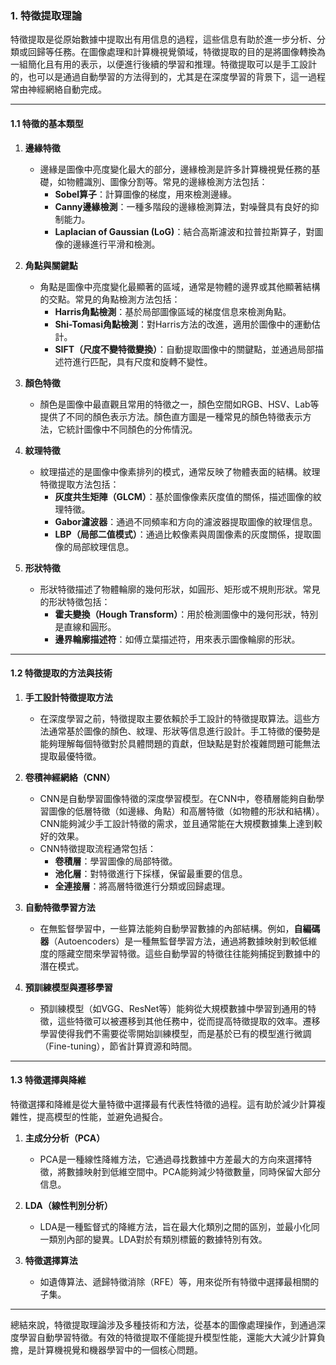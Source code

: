 ### 1. **特徵提取理論**

特徵提取是從原始數據中提取出有用信息的過程，這些信息有助於進一步分析、分類或回歸等任務。在圖像處理和計算機視覺領域，特徵提取的目的是將圖像轉換為一組簡化且有用的表示，以便進行後續的學習和推理。特徵提取可以是手工設計的，也可以是通過自動學習的方法得到的，尤其是在深度學習的背景下，這一過程常由神經網絡自動完成。

---

#### 1.1 **特徵的基本類型**

1. **邊緣特徵**
   - 邊緣是圖像中亮度變化最大的部分，邊緣檢測是許多計算機視覺任務的基礎，如物體識別、圖像分割等。常見的邊緣檢測方法包括：
     - **Sobel算子**：計算圖像的梯度，用來檢測邊緣。
     - **Canny邊緣檢測**：一種多階段的邊緣檢測算法，對噪聲具有良好的抑制能力。
     - **Laplacian of Gaussian (LoG)**：結合高斯濾波和拉普拉斯算子，對圖像的邊緣進行平滑和檢測。

2. **角點與關鍵點**
   - 角點是圖像中亮度變化最顯著的區域，通常是物體的邊界或其他顯著結構的交點。常見的角點檢測方法包括：
     - **Harris角點檢測**：基於局部圖像區域的梯度信息來檢測角點。
     - **Shi-Tomasi角點檢測**：對Harris方法的改進，適用於圖像中的運動估計。
     - **SIFT（尺度不變特徵變換）**：自動提取圖像中的關鍵點，並通過局部描述符進行匹配，具有尺度和旋轉不變性。

3. **顏色特徵**
   - 顏色是圖像中最直觀且常用的特徵之一，顏色空間如RGB、HSV、Lab等提供了不同的顏色表示方法。顏色直方圖是一種常見的顏色特徵表示方法，它統計圖像中不同顏色的分佈情況。

4. **紋理特徵**
   - 紋理描述的是圖像中像素排列的模式，通常反映了物體表面的結構。紋理特徵提取方法包括：
     - **灰度共生矩陣（GLCM）**：基於圖像像素灰度值的關係，描述圖像的紋理特徵。
     - **Gabor濾波器**：通過不同頻率和方向的濾波器提取圖像的紋理信息。
     - **LBP（局部二值模式）**：通過比較像素與周圍像素的灰度關係，提取圖像的局部紋理信息。

5. **形狀特徵**
   - 形狀特徵描述了物體輪廓的幾何形狀，如圓形、矩形或不規則形狀。常見的形狀特徵包括：
     - **霍夫變換（Hough Transform）**：用於檢測圖像中的幾何形狀，特別是直線和圓形。
     - **邊界輪廓描述符**：如傅立葉描述符，用來表示圖像輪廓的形狀。

---

#### 1.2 **特徵提取的方法與技術**

1. **手工設計特徵提取方法**
   - 在深度學習之前，特徵提取主要依賴於手工設計的特徵提取算法。這些方法通常基於圖像的顏色、紋理、形狀等信息進行設計。手工特徵的優勢是能夠理解每個特徵對於具體問題的貢獻，但缺點是對於複雜問題可能無法提取最優特徵。

2. **卷積神經網絡（CNN）**
   - CNN是自動學習圖像特徵的深度學習模型。在CNN中，卷積層能夠自動學習圖像的低層特徵（如邊緣、角點）和高層特徵（如物體的形狀和結構）。CNN能夠減少手工設計特徵的需求，並且通常能在大規模數據集上達到較好的效果。
   - CNN特徵提取流程通常包括：
     - **卷積層**：學習圖像的局部特徵。
     - **池化層**：對特徵進行下採樣，保留最重要的信息。
     - **全連接層**：將高層特徵進行分類或回歸處理。

3. **自動特徵學習方法**
   - 在無監督學習中，一些算法能夠自動學習數據的內部結構。例如，**自編碼器**（Autoencoders）是一種無監督學習方法，通過將數據映射到較低維度的隱藏空間來學習特徵。這些自動學習的特徵往往能夠捕捉到數據中的潛在模式。

4. **預訓練模型與遷移學習**
   - 預訓練模型（如VGG、ResNet等）能夠從大規模數據中學習到通用的特徵，這些特徵可以被遷移到其他任務中，從而提高特徵提取的效率。遷移學習使得我們不需要從零開始訓練模型，而是基於已有的模型進行微調（Fine-tuning），節省計算資源和時間。

---

#### 1.3 **特徵選擇與降維**

特徵選擇和降維是從大量特徵中選擇最有代表性特徵的過程。這有助於減少計算複雜性，提高模型的性能，並避免過擬合。

1. **主成分分析（PCA）**
   - PCA是一種線性降維方法，它通過尋找數據中方差最大的方向來選擇特徵，將數據映射到低維空間中。PCA能夠減少特徵數量，同時保留大部分信息。

2. **LDA（線性判別分析）**
   - LDA是一種監督式的降維方法，旨在最大化類別之間的區別，並最小化同一類別內部的變異。LDA對於有類別標籤的數據特別有效。

3. **特徵選擇算法**
   - 如遺傳算法、遞歸特徵消除（RFE）等，用來從所有特徵中選擇最相關的子集。

---

總結來說，特徵提取理論涉及多種技術和方法，從基本的圖像處理操作，到通過深度學習自動學習特徵。有效的特徵提取不僅能提升模型性能，還能大大減少計算負擔，是計算機視覺和機器學習中的一個核心問題。